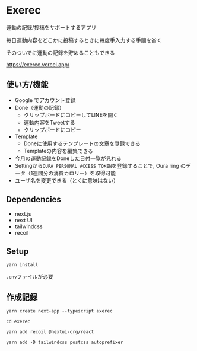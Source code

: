 # Exerec

運動の記録/投稿をサポートするアプリ

毎日運動内容をどこかに投稿するときに毎度手入力する手間を省く

そのついでに運動の記録を貯めることもできる

https://exerec.vercel.app/

## 使い方/機能

- Google でアカウント登録
- Done（運動の記録）
  - クリップボードにコピーしてLINEを開く
  - 運動内容をTweetする
  - クリップボードにコピー
- Template
  - Doneに使用するテンプレートの文章を登録できる
  - Templateの内容を編集できる
- 今月の運動記録をDoneした日付一覧が見れる
- Settingから`OURA PERSONAL ACCESS TOKEN`を登録することで, Oura ring のデータ（1週間分の消費カロリー）を取得可能
- ユーザ名を変更できる（とくに意味はない）

## Dependencies

- next.js
- next UI
- tailwindcss
- recoil

## Setup

`yarn install`

`.env`ファイルが必要

## 作成記録

`yarn create next-app --typescript exerec`

`cd exerec`

`yarn add recoil @nextui-org/react`

`yarn add -D tailwindcss postcss autoprefixer`
